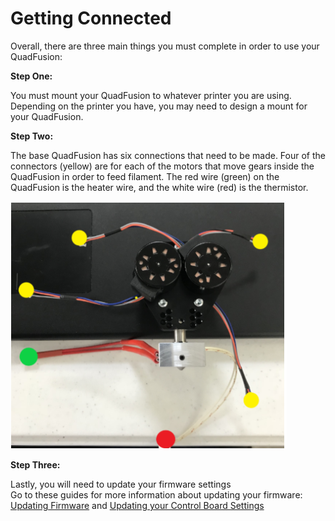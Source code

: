 # Getting Connected

Overall, there are three main things you must complete in order to use your QuadFusion:

**Step One:**

You must mount your QuadFusion to whatever printer you are using. Depending on the printer you have, you may need to design a mount for your QuadFusion. 

**Step Two:**

The base QuadFusion has six connections that need to be made. Four of the connectors \(yellow\) are for each of the motors that move gears inside the QuadFusion in order to feed filament. The red wire \(green\) on the QuadFusion is the heater wire, and the white wire \(red\) is the thermistor. 

![](../.gitbook/assets/image%20%288%29.png)

**Step Three:**

Lastly, you will need to update your firmware settings  
Go to these guides for more information about updating your firmware: [Updating Firmware](updating-firmware.md) and [Updating your Control Board Settings](updating-control-board-settings.md)


